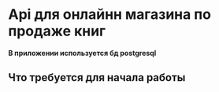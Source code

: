 # Api для онлайнн магазина по продаже книг

**В приложении используется бд postgresql**

## Что требуется для начала работы 
